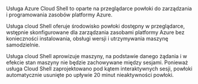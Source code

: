 Usługa Azure Cloud Shell to oparte na przeglądarce powłoki do zarządzania i programowania zasobów platformy Azure.

Usługa cloud Shell oferuje środowisko powłoki dostępny w przeglądarce, wstępnie skonfigurowane dla zarządzania zasobami platformy Azure bez konieczności instalowania, obsługi wersji i utrzymywania maszynę samodzielnie.

Usługa cloud Shell aprowizuje maszyny, na podstawie danego żądania i w efekcie stan maszyny nie będzie zachowywane między sesjami. Ponieważ usługa Cloud Shell zaprojektowano pod kątem interaktywnych sesji, powłoki automatycznie usunięte po upływie 20 minut nieaktywności powłoki.